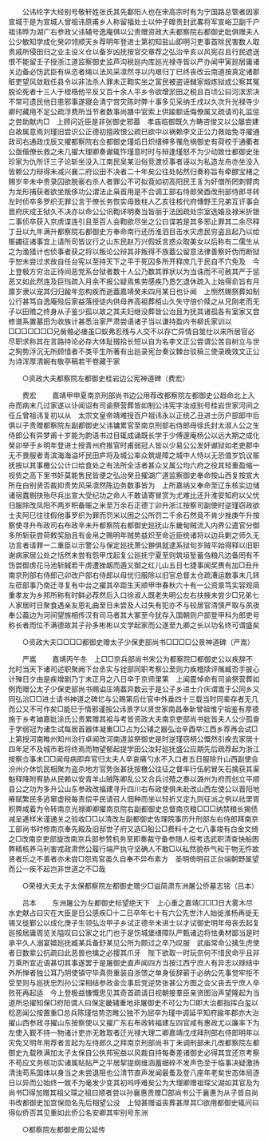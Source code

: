 <!-- { "loadSidebar": true } -->
　　公讳纶字大经别号敬轩姓张氏其先鄱阳人也在宋高宗时有为宁国路总管者因家宣城于是为宣城人曾祖讳原甫乡人称留福处士以仲子皥贵封武畧将军宣峪卫副千户祖讳晔为湖广右参政父讳辅号逸庵俱以公贵赠资政大夫都察院右都御史妣俱赠夫人公少敏知学成化癸卯领顺天乡荐明年登进士第初知盐山即明习吏事首除民害数人取贵戚所侵田归之业主设义仓以备岁凶抚按官交章荐之弘治辛亥以风宪召且行民遮送恨不能留壬子授浙江道监察御史监芦沟税廵内库廵光禄寺皆以严办闻甲寅廵居庸诸关边备必饬武臣有纵恣者绳以法风采凛然寻以内艰归丁巳终丧改云南道按真定诸郡赃吏望风敛戢任县令以非法杀人罪未正鞫实坐之富民被盗诬雠家煅炼狱成公察其冤脱论死者十三人于桎梏他平反又百十余人平乡令欲增淤田之税且百顷公曰河滨淤决不常可遗民他日患邪事遂寝会清宁宫灾陈时弊十事多见采纳壬戌以久次升光禄寺少卿时藏用不足公疏浮费所当节者数事尚膳中官索上供踰额诋侮僚属又疏请司礼监惩之尝助献内□　上顾问近臣是非张御史邪葢　孝庙临御既久方畴咨俊又以公屡尝建白故属意焉刘瑾旧尝识公正德初擅政恨公疏巳欲中以祸赖李文正公力救始免寻擢通政司右通政戊辰又擢都察院右佥都御史瑾熖日炽缙绅多罹危祸御史有荷校于通衢者公亟偕僚长救之未几擢大理卿奏谳辄忤瑾意时时与辩逢瑾怒不为少动致仕都御史张珍家为仇所讦三子论斩坐没入江南民吴某沿俗竞渡侦事者诬以为私造龙舟亦坐没入皆赖公力辩得未减兴襄二府讼田不决者二十年矣公往处帖然归奏称旨有牵醪宝楮之赐岁辛未中贵录囚欲脱豪右杀人者罪公不可拟竟如初高阳民王豸为奸僧所罔刺臂肉为龙形捕获者欲坐叛侈功公谓法止枭首用是不合调工部右侍郎癸酉改刑部侍郎寻转左时侦卒多罗织无罪公言于僚长务恢实毋致柱人乙亥往核代府慱野王兄弟互讦事会晋府庆成王狱久不决亦以命公公讯鞫详明奏当皆丽于法因疏处宗室选婚及禄米折银二事侦卒获入京虏谍连引且至百人会鞫欲尽坐之公曰谍若是其多邪止罪其二余尽释丁丑以九年满升都察院右都御史方奉命南行还历淮泗目击水灾虑民穷盗且起乃以给赈蠲征诸事宜上请所司皆议行之山东民赵万兴假妖言惑众取美女以后称有二儒生从之为渔猎计也侦事者获之将以叛论公辩其非叛得不族葢公留意法律善察奸伪而断狱乎恕未尝过求故自任台宪以至持天下之平于死囚多所开释庶几于民自不穴免及　今上登极方穷治正待间恶党系台狱者数十人公乃数其罪状以为当诛而不可赦其严于惩恶又如此然连及巨珰疏入月余不报公疑焉焦劳感疾乃恳乞退休疏入上始得俞旨有月廪岁隶以宠其归归踰年忽构疾而逝葢嘉靖癸未四月某日也讣闻　上恻然赐祭葬如制公行甚笃自逸庵殁后家益落授徒内供母养高祖葬栢山久失守倍价赎之从兄刚老而无子以田赡之终身从子鉴少孤以故之其夫妇继没葬皆公治且为抚其诸孤各有室家又尝修谱系置墓田为收族计甚悉治家严肃尝语诸子当以谦持盈内书柳氏家训以□□□□□□□兄胔骼必瘗虽□蚁弗忍残与人交不以存亡异情自筮仕以来所居官必尽职求称其在言路持论必存大体耻掇拾长短以自为名李文正公尝谓公苦自树立与世之狥势浮沉无所顾惜者不类平生所著有出廵录宪台奏议棘台驳稿三使录晚效文正公为诗浑厚清婉有敬亭稿若干卷藏于家 

　　○资政大夫都察院左都御史桂岩边公宪神道碑（费宏） 

　　费宏 
　　嘉靖甲申夏南京刑部尚书边公用荐改都察院左都御史公趋命北上入舟而病末几过家遂以讣闻诏有司谕祭营葬皆如制公讳宪字汝成别号桂岩世家河间之任丘曾祖讳复初以从　太宗文皇帝靖难授百户祖讳永以正统乙丑进士历户部郎中后俱以子贵赠都察院左副都御史父讳镛累官至南京刑部右侍郎母徐氏封太淑人公之生侍郎公有异梦甫十岁能为韵语书过目辄成诵既长学于少傅邃庵杨公以远大期之成化癸卯举于乡明年登进士授青州府推官时甫弱冠人皆以少易公公发奸谳狱如老吏郡中无不畏服者青滨海海溢坏民田庐将及城公率众筑堤障之城中人恃以无恐值岁饥议赈抚按以其事檄公公计口给食处之有法所全活者甚众又属公均六府之役其轻重盈缩一视赀之高下里书奸莫能售民皆便之弘治癸丑擢湖广道监察御史奉命按山西复按宣大所在白别贤否裁抑贵势风采凛然陈边务数事皆为　上所嘉纳又奉命至辽东核实边储诸宿蠹剔抉殆尽兵出宣大受纪功之命人不敢请寄冒赏为尤难比还升淮安知府以父忧归服除改凤阳不两岁积备赈之米至万余石正德丁卯升浙江按察司副使时逆瑾窃政欲士夫阿巳往往假他事罗织为罪而罚米以困之公所罚二千余石然竟不肯少挫庚午升按察使寻升布政司右布政辛未升都察院右都御史廵抚山东畿甸贼流入内界公遣官分御多所斩获尝荷敕奖励且有金帛之赐明年贼势益炽至命近臣统诸将以边兵剿之师久无功言者请罪一二重臣以示警公与保定廵抚萧公翀俱就逮系狱旬岁贼平始得释以旧职谢病家居公处之恬然未尝有怨甲戊起复公廵抚宁夏至则筑垣堑蓄刍粮凡边备罔有不饬尝御虏花马池斩馘若干虏遭挫衂而遁又御之红儿山五日七捷事闻奖赉有加□丑升南京刑部右侍郎己卯改户部右侍郎以母忧归服除以旧官总督太仓疏漕运数事未几转左莅部事乃南迁寻复有中台之擢其卒距生天顺甲申春秋六十有一公资禀笃实容观简重孝友为乡邦所称有时鲜必荐然后入口徐淑人既老失明公左右扶掖未尝少□兄弟七人家居时日聚食遇亲友恩礼曲至日未尝及人过失有犯亦不与较居官清慎严取与夙夜奉公葢边为河间望族相传汉有司马者其大冢至今犹存入国朝则户部登甲科为郎吏号称长者而位不满德故其子孙多彬彬以文学起家而公遂至九卿之长以功名终可谓盛矣 

　　○资政大夫□□□□都御史赠太子少保吏部尚书□□□□公景神道碑（严嵩） 

　　严嵩 
　　嘉靖丙午冬　上□□京兵部尚书宋公为都察院□都御史公以疾辞不允时当天下诸司述职聚阙下台丞实与铨部同职考察公至则力疾稽牍评隲臧否手披心计殚日夕由是疾增剧乃丁未正月之八日卒于京师里第　上闻震悼命有司谕祭营葬如例而赠公太子少保吏部尚书赐谥庄靖葢异数云于是公子乡进士介庆谓嵩于公同乡又同弘治□□进士请书神道之碑忆与公赐第后仕官中外垂四十三载当时同辈存者无几而公又不可作矣□能巳于情邪谨按公讳景字以贤世家南昌奉新曾祖惟宁祖鉴有厚德施于乡考廸嘉妣涂氏公贵累赠其祖与考皆资政大夫南京吏部尚书妣皆夫人公少孤奋于学弱冠为诸生试每居首器体凝重□□占为公辅之器弘治辛酉举江西乡荐再会试□上第授河南睢州知州治行卓闻改河南道监祭御史是时逆瑾窃柄公慨然引疾去家居十四年足不及城市若将终焉而物望郁起提学田公汝耔廵抚盛公应期先后疏荐起为浙江按察佥事未□□闻母病即弃官归太夫人卒哀痛勺水不入口者五日服除升山西副使会汾州介休饥民相聚为盗杀地方官势张甚抚按檄公往征之督率行伍躬冒矢石擒获其渠魁释降附宥胁从民赖以安青羊山贼陈卿乱公又合兵讨殪之奏以潞州为府而创立平顺县公之功为多升公山东参政改福建寻升四川右布政使俱未赴改山西左使公以晋阳地瘠赋繁民多逃窜虚税每责偿平民请召人佃种而坐以轻折又定九则征派之例以祛里胥积弊咸着为令转南京光禄卿卿擢南京院右副都御史总督南京粮□□□纳禁粮长揭债减呈逓样米谨通关之验收□□以清改左副都御史佐理院事历升刑部左右侍郎拜南京工部尚书时修南京奉先殿及旧邸世子府又造□船公□费料十之七八事竣有白金文绮之□改南京吏部旋改南京兵部参赞机务至即奏裁守备参随人役考选武职清查快船困弊精核养马利害戎政肃然公履行端严执守坚确人不敢□以私然貌恭气和于物无忤故贤者乐之不善者亦未尝□怨焉官虽久自奉不异布素方　圣明倚明召正台端朝野属望而公一疾不起岂非世道之不□哉 

　　○荣禄大夫太子太保都察院左都御史赠少□谥简肃东洲屠公侨墓志铭（吕本） 

　　吕本 
　　东洲屠公为左都御史标望绝天下　上心重之嘉靖□□□日大雾木尽水史献占曰灾在大臣是日公感疾□十二日卒年七十有六公先世汴人始徙淮杨再徙无锡又徙鄞公以成化庚子生领弘治甲子乡试正德辛未进士以才试御史明年母丧去起复廵按居庸周览关隘叹曰公家之北门也于是饬城堡缮障队严甄诸边将怯勇材鄙当是时承平久人溺宴嬉廵抚臧某兵备舒某见公所为颇过之卒乃叹服　武庙常命公擒生虎使者日数辈公抗疏曰此恶兽也擒之必撄其爪牙　陛下欲取一时玩奈何不惜民命乎且非万乘所宜近语甚切其事遂罢于是屠御史直声闻四方当按江西宁庶人有异志以赇结中外所惮者独公耳乃阴使镇守毕真赍重装自浙馈之单身佞辞蕲于必纳公先事觉牢拒不受至则与廵抚忠烈孙公深相结参政金佥事启党逆势张甚公方图之会父丧去宁庶人卒败死再起适　今上登极益慷慨思见其奇首疏请日视朝接羣臣亲贤图治声望隆起为当道所忌擢知保□府阳谓人曰保定畿辅重地非屠御史不可公为□即大治都指挥白玺以稔恶闻公按置重□总兵陈瑾怙势恣睢公独不为屈卒为瑾中调延平知府踰年郡亦大治擢山西参政寻擢山东按察使以又擢广东右布政转福建左四官咸有惠政尤以廉率下为左使入觐不持一物诸计吏亦无敢取者迁光禄大理二卿嘉靖戊戌拜刑部右侍郎明年以灾免又明年用荐者言起为左侍郎久之拜南京刑部尚书丁未调刑部未几改都察院左都御史九载秩满加太子太保自公执邦宪益以风裁自持每奏差诸御史必得其宜还京考察不苟应文务核功实诸属帖帖严之平居挈提纲维涵蓄细碎不发声色至于临事决疑激扬清浊苟系国体以身当之未尝退阻也公清节直声发闻最蚤及登八座年老矣世态体局逐日以异而公始终一致不为毫发少变其初呜呼难矣公为大理卿赠祖琛父湖如其官及为尚书□得加赠其祖父琛之祖曰顺者尝以孙襄惠贵赠□部尚书公于襄惠为从子皆自尚书改都御史加宫保勋名先后相望公没　上恸甚赠谥丧葬甚厚其□欲用都御史辄问曰得似侨否其见重如此侨公名安卿其牢别号东洲 

　　○都察院左都御史周公延传 

